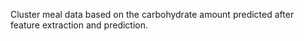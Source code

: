 Cluster meal data based on the carbohydrate amount predicted after feature extraction and prediction.

